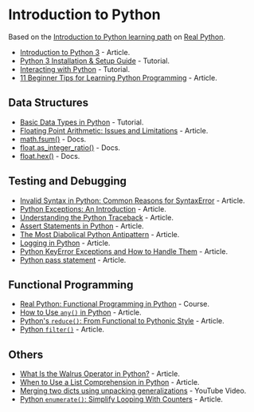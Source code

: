 # Introduction to Python

Based on the [Introduction to Python learning path](https://realpython.com/learning-paths/python3-introduction/) on [Real Python](https://realpython.com/).

* [Introduction to Python 3](https://realpython.com/python-introduction/) - Article.
* [Python 3 Installation & Setup Guide](https://realpython.com/installing-python/) - Tutorial.
* [Interacting with Python](https://realpython.com/interacting-with-python/) - Tutorial.
* [11 Beginner Tips for Learning Python Programming](https://realpython.com/python-beginner-tips/) - Article.

## Data Structures

* [Basic Data Types in Python](https://realpython.com/python-data-types/) - Tutorial.
* [Floating Point Arithmetic: Issues and Limitations](https://docs.python.org/3.6/tutorial/floatingpoint.html) - Article.
* [math.fsum()](https://docs.python.org/3.6/library/math.html#math.fsum) - Docs.
* [float.as_integer_ratio()](https://docs.python.org/3.6/library/stdtypes.html#float.as_integer_ratio) - Docs.
* [float.hex()](https://docs.python.org/3.6/library/stdtypes.html#float.hex) - Docs.

## Testing and Debugging

* [Invalid Syntax in Python: Common Reasons for SyntaxError](https://realpython.com/invalid-syntax-python/) - Article.
* [Python Exceptions: An Introduction](https://realpython.com/python-exceptions/) - Article.
* [Understanding the Python Traceback](https://realpython.com/python-traceback/) - Article.
* [Assert Statements in Python](https://dbader.org/blog/python-assert-tutorial) - Article.
* [The Most Diabolical Python Antipattern](https://realpython.com/the-most-diabolical-python-antipattern/) - Article.
* [Logging in Python](https://realpython.com/python-logging/) - Article.
* [Python KeyError Exceptions and How to Handle Them](https://realpython.com/python-keyerror/) - Article.
* [Python pass statement](https://www.programiz.com/python-programming/pass-statement) - Article.

## Functional Programming

* [Real Python: Functional Programming in Python](https://realpython.com/courses/functional-programming-python/) - Course.
* [How to Use `any()` in Python](https://realpython.com/any-python/) - Article.
* [Python's `reduce()`: From Functional to Pythonic Style](https://realpython.com/python-reduce-function/) - Article.
* [Python `filter()`](https://www.programiz.com/python-programming/methods/built-in/filter) - Article.

## Others

* [What Is the Walrus Operator in Python?](https://medium.com/better-programming/what-is-the-walrus-operator-in-python-5846eaeb9d95) - Article.
* [When to Use a List Comprehension in Python](https://realpython.com/list-comprehension-python/) - Article.
* [Merging two dicts using unpacking generalizations](https://youtu.be/Duexw08KaC8) - YouTube Video.
* [Python `enumerate()`: Simplify Looping With Counters](https://realpython.com/python-enumerate/) - Article.

